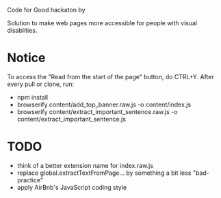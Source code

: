 Code for Good hackaton by 

Solution to make web pages more accessible for people with visual disablities.

# Notice
To access the "Read from the start of the page" button, do CTRL+Y.
After every pull or clone, run:
 - npm install
 - browserify content/add_top_banner.raw.js -o content/index.js
 - browserify content/extract_important_sentence.raw.js -o content/extract_important_sentence.js
# TODO
 - think of a better extension name for index.raw.js
 - replace global.extractTextFromPage… by something a bit less "bad-practice"
 - apply AirBnb's JavaScript coding style